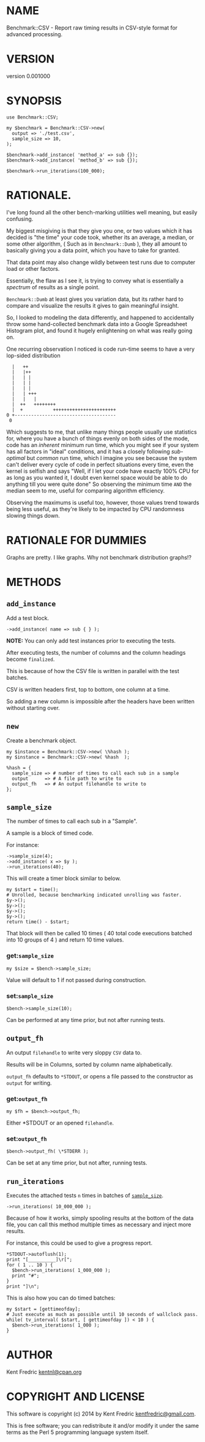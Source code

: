 # NAME

Benchmark::CSV - Report raw timing results in CSV-style format for advanced processing.

# VERSION

version 0.001000

# SYNOPSIS

    use Benchmark::CSV;

    my $benchmark = Benchmark::CSV->new(
      output => './test.csv',
      sample_size => 10,
    );

    $benchmark->add_instance( 'method_a' => sub {});
    $benchmark->add_instance( 'method_b' => sub {});

    $benchmark->run_iterations(100_000);

# RATIONALE.

I've long found all the other bench-marking utilities well meaning, but easily confusing.

My biggest misgiving is that they give you one, or two values which it has decided is "the time" your code took,
whether its an average, a median, or some other algorithm, ( Such as in `Benchmark::Dumb` ), they all amount to basically giving
you a data point, which you have to take for granted.

That data point may also change wildly between test runs due to computer load or other factors.

Essentially, the flaw as I see it, is trying to convey what is essentially a _spectrum_ of results as a single point.

`Benchmark::Dumb` at least gives you variation data, but its rather hard to compare and visualize the results it gives to gain
meaningful insight.

So, I looked to modeling the data differently, and happened to accidentally throw some hand-collected benchmark data into a
Google Spreadsheet Histogram plot, and found it hugely enlightening on what was really going on.

One recurring observation I noticed is code run-time seems to have a very lop-sided distribution

      |   ++
      |   |++
      |   | |
      |   | |
      |   | |
      |   | +++
      |   |   |
      |  ++   ++++++++
      |  +           +++++++++++++++++++++++
    0 +-------------------------------------
     0

Which suggests to me, that unlike many things people usually use statistics for,
where you have a bunch of things evenly on both sides of the mode, code has an _inherent_ minimum run time,
which you might see if your system has all factors in "ideal" conditions, and it has a closely following _sub-optimal_ but
_common_ run time, which I imagine you see because the system can't deliver every cycle of code
in perfect situations every time, even the kernel is selfish and says "Well, if I let your code have exactly 100% CPU for as
long as you wanted it, I doubt even kernel space would be able to do anything till you were quite done"
So observing the minimum time `AND` the median seem to me, useful for comparing algorithm efficiency.

Observing the maximums is useful too, however, those values trend towards being less useful, as they're likely to be impacted by
CPU randomness slowing things down.

# RATIONALE FOR DUMMIES

Graphs are pretty. I like graphs. Why not benchmark distribution graphs!?

# METHODS

## `add_instance`

Add a test block.

    ->add_instance( name => sub { } );

**NOTE:** You can only add test instances prior to executing the tests.

After executing tests, the number of columns and the column headings become `finalized`.

This is because of how the CSV file is written in parallel with the test batches.

CSV is written headers first, top to bottom, one column at a time.

So adding a new column is impossible after the headers have been written without starting over.

## `new`

Create a benchmark object.

    my $instance = Benchmark::CSV->new( \%hash );
    my $instance = Benchmark::CSV->new( %hash  );

    %hash = {
      sample_size => # number of times to call each sub in a sample
      output      => # A file path to write to
      output_fh   => # An output filehandle to write to
    };

## `sample_size`

The number of times to call each sub in a "Sample".

A sample is a block of timed code.

For instance:

    ->sample_size(4);
    ->add_instance( x => $y );
    ->run_iterations(40);

This will create a timer block similar to below.

    my $start = time();
    # Unrolled, because benchmarking indicated unrolling was faster.
    $y->();
    $y->();
    $y->();
    $y->();
    return time() - $start;

That block will then be called 10 times ( 40 total code executions batched into 10 groups of 4 )
and return 10 time values.

### get:`sample_size`

    my $size = $bench->sample_size;

Value will default to 1 if not passed during construction.

### set:`sample_size`

    $bench->sample_size(10);

Can be performed at any time prior, but not after running tests.

## `output_fh`

An output `filehandle` to write very sloppy `CSV` data to.

Results will be in Columns, sorted by column name alphabetically.

`output_fh` defaults to `*STDOUT`, or opens a file passed to the constructor as `output` for writing.

### get:`output_fh`

    my $fh = $bench->output_fh;

Either \*STDOUT or an opened `filehandle`.

### set:`output_fh`

    $bench->output_fh( \*STDERR );

Can be set at any time prior, but not after, running tests.

## `run_iterations`

Executes the attached tests `n` times in batches of [`sample_size`](#sample_size).

    ->run_iterations( 10_000_000 );

Because of how it works, simply spooling results at the bottom of the data file, you can call this method
multiple times as necessary and inject more results.

For instance, this could be used to give a progress report.

    *STDOUT->autoflush(1);
    print "[__________]\r[";
    for ( 1 .. 10 ) {
      $bench->run_iterations( 1_000_000 );
      print "#";
    }
    print "]\n";

This is also how you can do timed batches:

    my $start = [gettimeofday];
    # Just execute as much as possible until 10 seconds of wallclock pass.
    while( tv_interval( $start, [ gettimeofday ]) < 10 ) {
      $bench->run_iterations( 1_000 );
    }

# AUTHOR

Kent Fredric <kentnl@cpan.org>

# COPYRIGHT AND LICENSE

This software is copyright (c) 2014 by Kent Fredric <kentfredric@gmail.com>.

This is free software; you can redistribute it and/or modify it under
the same terms as the Perl 5 programming language system itself.
